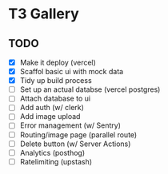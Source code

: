# T3 Gallery

## TODO

- [x] Make it deploy (vercel)
- [x] Scaffol basic ui with mock data
- [x] Tidy up build process
- [ ] Set up an actual databse (vercel postgres)
- [ ] Attach database to ui
- [ ] Add auth (w/ clerk)
- [ ] Add image upload
- [ ] Error management (w/ Sentry)
- [ ] Routing/image page (parallel route)
- [ ] Delete button (w/ Server Actions)
- [ ] Analytics (posthog)
- [ ] Ratelimiting (upstash)